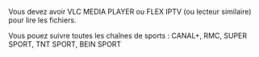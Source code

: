 Vous devez avoir VLC MEDIA PLAYER ou FLEX IPTV (ou lecteur similaire) pour lire les fichiers.

Vous pouez suivre toutes les chaînes de sports : CANAL+, RMC, SUPER SPORT, TNT SPORT, BEIN SPORT
